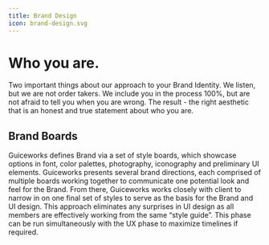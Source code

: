 ```yaml
---
title: Brand Design
icon: brand-design.svg
---
```


# Who you are.

Two important things about our approach to your Brand Identity. We listen, but
we are not order takers. We include you in the process 100%, but are not afraid
to tell you when you are wrong. The result - the right aesthetic that is an
honest and true statement about who you are. 

## Brand Boards

Guiceworks defines Brand via a set of style boards, which showcase options in
font, color palettes, photography, iconography and preliminary UI elements.
Guiceworks presents several brand directions, each comprised of multiple boards
working together to communicate one potential look and feel for the Brand. From
there, Guiceworks works closely with client to narrow in on one final set of
styles to serve as the basis for the Brand and UI design. This approach
eliminates any surprises in UI design as all members are effectively working
from the same “style guide”. This phase can be run simultaneously with the UX
phase to maximize timelines if required.

